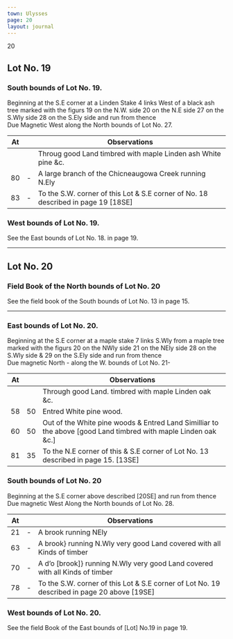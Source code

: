 ```yaml
---
town: Ulysses
page: 20
layout: journal
---
```


20

## Lot No. 19

### South bounds of Lot No. 19.

Beginning at the S.E corner at a Linden Stake 4 links West of a black ash tree marked with the figurs 19 on the N.W. side 20 on the N.E side 27 on the S.Wly side 28 on the S.Ely side and run from thence \
Due Magnetic West along the North bounds of Lot No. 27.

| At |    | Observations |
| -- | -- | ------------ |
| | | Throug good Land timbred with maple Linden ash White pine &c.
| 80 | - | A large branch of the Chicneaugowa Creek running N.Ely
| 83 | - | To the S.W. corner of this Lot & S.E corner of No. 18 described in page 19 [18SE]

### West bounds of Lot No. 19.

See the East bounds of Lot No. 18. in page 19.

---

## Lot No. 20

### Field Book of the North bounds of Lot No. 20

See the field book of the South bounds of Lot No. 13 in page 15.

---

### East bounds of Lot No. 20.

Beginning at the S.E corner at a maple stake 7 links S.Wly from a maple tree marked with the figurs 20 on the NWly side 21 on the NEly side 28 on the S.Wly side & 29 on the S.Ely side and run from thence \
Due magnetic North - along the W. bounds of Lot No. 21-

| At |    | Observations |
| -- | -- | ------------ |
| | | Through good Land. timbred with maple Linden oak &c.
| 58 | 50 | Entred White pine wood.
| 60 | 50 | Out of the White pine woods & Entred Land Similliar to the above [good Land timbred with maple Linden oak &c.]
| 81 | 35 | To the N.E corner of this & S.E corner of Lot No. 13 described in page 15. [13SE]

### South bounds of Lot No. 20

Beginning at the S.E corner above described [20SE] and run from thence \
Due magnetic West Along the North bounds of Lot No. 28.

| At |    | Observations |
| -- | -- | ------------ |
| 21 | - | A brook running NEly
| 63 | - | A brook} running N.Wly very good Land covered with all Kinds of timber
| 70 | - | A d’o [brook]} running N.Wly very good Land covered with all Kinds of timber
| 78 | - | To the S.W. corner of this Lot & S.E corner of Lot No. 19 described in page 20 above [19SE]

### West bounds of Lot No. 20.

See the field Book of the East bounds of [Lot] No.19 in page 19.